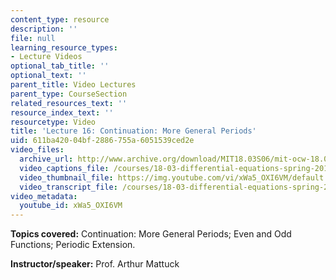 ```yaml
---
content_type: resource
description: ''
file: null
learning_resource_types:
- Lecture Videos
optional_tab_title: ''
optional_text: ''
parent_title: Video Lectures
parent_type: CourseSection
related_resources_text: ''
resource_index_text: ''
resourcetype: Video
title: 'Lecture 16: Continuation: More General Periods'
uid: 611ba420-04bf-2886-755a-6051539ced2e
video_files:
  archive_url: http://www.archive.org/download/MIT18.03S06/mit-ocw-18.03-lec16-17mar2003-220k.mp4
  video_captions_file: /courses/18-03-differential-equations-spring-2010/bc7b8e88d8135609bf883c0399c1cdda_xWa5_OXI6VM.vtt
  video_thumbnail_file: https://img.youtube.com/vi/xWa5_OXI6VM/default.jpg
  video_transcript_file: /courses/18-03-differential-equations-spring-2010/0f6b9d4ce35074391e07a005f9e79eca_xWa5_OXI6VM.pdf
video_metadata:
  youtube_id: xWa5_OXI6VM
---
```


**Topics covered:** Continuation: More General Periods; Even and Odd Functions; Periodic Extension.

**Instructor/speaker:** Prof. Arthur Mattuck